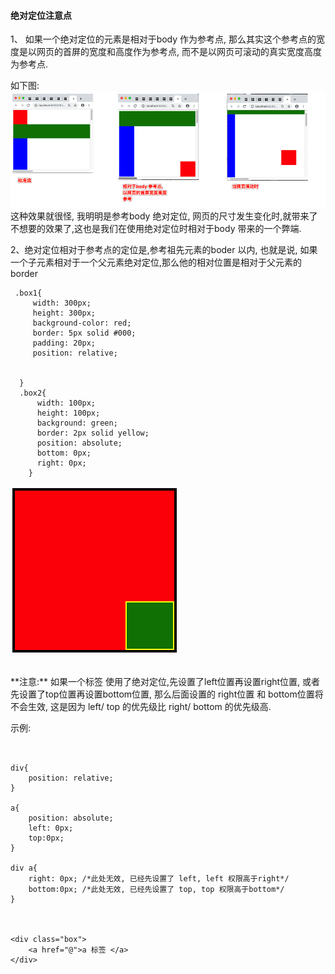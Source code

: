 #### 绝对定位注意点

1、 如果一个绝对定位的元素是相对于body 作为参考点, 那么其实这个参考点的宽度是以网页的首屏的宽度和高度作为参考点, 而不是以网页可滚动的真实宽度高度为参考点.


如下图:
![](/assets/realtive_body.png)
这种效果就很怪, 我明明是参考body 绝对定位, 网页的尺寸发生变化时,就带来了不想要的效果了,这也是我们在使用绝对定位时相对于body 带来的一个弊端.

2、绝对定位相对于参考点的定位是,参考祖先元素的boder 以内, 也就是说, 如果一个子元素相对于一个父元素绝对定位,那么他的相对位置是相对于父元素的border

```
 .box1{
     width: 300px;
     height: 300px;
     background-color: red;
     border: 5px solid #000;
     padding: 20px;
     position: relative;


  }
  .box2{
      width: 100px;
      height: 100px;
      background: green;
      border: 2px solid yellow;
      position: absolute;
      bottom: 0px;
      right: 0px;
    }
```
![](/assets/rg.png)





<br>
**注意:**
如果一个标签 使用了绝对定位,先设置了left位置再设置right位置, 或者先设置了top位置再设置bottom位置, 那么后面设置的 right位置 和 bottom位置将不会生效, 这是因为 left/ top 的优先级比 right/ bottom 的优先级高.

示例:

```


div{
    position: relative;
}

a{
    position: absolute;
    left: 0px;
    top:0px;
}

div a{
    right: 0px; /*此处无效, 已经先设置了 left, left 权限高于right*/
    bottom:0px; /*此处无效, 已经先设置了 top, top 权限高于bottom*/
}
        
        

<div class="box">
    <a href="@">a 标签 </a>
</div>

```
